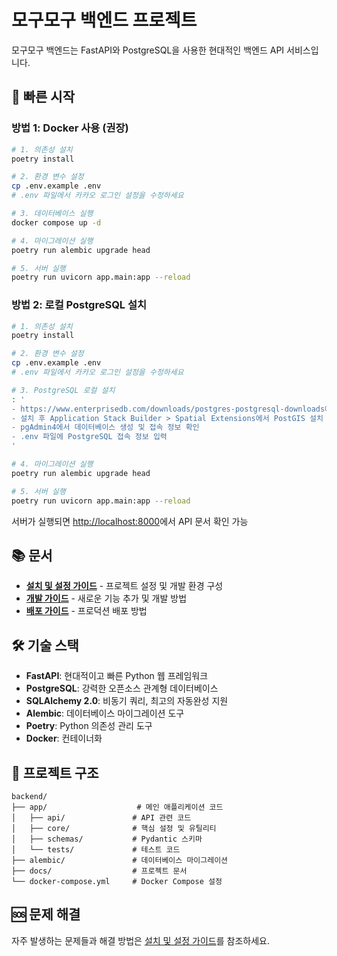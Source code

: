 # 모구모구 백엔드 프로젝트

모구모구 백엔드는 FastAPI와 PostgreSQL을 사용한 현대적인 백엔드 API 서비스입니다.

## 🚀 빠른 시작

### 방법 1: Docker 사용 (권장)

```bash
# 1. 의존성 설치
poetry install

# 2. 환경 변수 설정
cp .env.example .env
# .env 파일에서 카카오 로그인 설정을 수정하세요

# 3. 데이터베이스 실행
docker compose up -d

# 4. 마이그레이션 실행
poetry run alembic upgrade head

# 5. 서버 실행
poetry run uvicorn app.main:app --reload
```

### 방법 2: 로컬 PostgreSQL 설치

```bash
# 1. 의존성 설치
poetry install

# 2. 환경 변수 설정
cp .env.example .env
# .env 파일에서 카카오 로그인 설정을 수정하세요

# 3. PostgreSQL 로컬 설치
: '
- https://www.enterprisedb.com/downloads/postgres-postgresql-downloads에서 PostgreSQL 17.6 Windows x86-64 다운로드
- 설치 후 Application Stack Builder > Spatial Extensions에서 PostGIS 설치
- pgAdmin4에서 데이터베이스 생성 및 접속 정보 확인
- .env 파일에 PostgreSQL 접속 정보 입력
'

# 4. 마이그레이션 실행
poetry run alembic upgrade head

# 5. 서버 실행
poetry run uvicorn app.main:app --reload
```

서버가 실행되면 [http://localhost:8000](http://localhost:8000)에서 API 문서 확인 가능

## 📚 문서

-   **[설치 및 설정 가이드](docs/setup.md)** - 프로젝트 설정 및 개발 환경 구성
-   **[개발 가이드](docs/development.md)** - 새로운 기능 추가 및 개발 방법
-   **[배포 가이드](docs/deployment.md)** - 프로덕션 배포 방법

## 🛠 기술 스택

-   **FastAPI**: 현대적이고 빠른 Python 웹 프레임워크
-   **PostgreSQL**: 강력한 오픈소스 관계형 데이터베이스
-   **SQLAlchemy 2.0**: 비동기 쿼리, 최고의 자동완성 지원
-   **Alembic**: 데이터베이스 마이그레이션 도구
-   **Poetry**: Python 의존성 관리 도구
-   **Docker**: 컨테이너화

## 📁 프로젝트 구조

```
backend/
├── app/                    # 메인 애플리케이션 코드
│   ├── api/               # API 관련 코드
│   ├── core/              # 핵심 설정 및 유틸리티
│   ├── schemas/           # Pydantic 스키마
│   └── tests/             # 테스트 코드
├── alembic/               # 데이터베이스 마이그레이션
├── docs/                  # 프로젝트 문서
└── docker-compose.yml     # Docker Compose 설정
```

## 🆘 문제 해결

자주 발생하는 문제들과 해결 방법은 [설치 및 설정 가이드](docs/setup.md#문제-해결)를 참조하세요.

